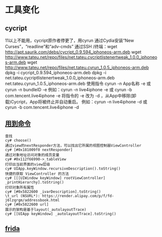 # 工具变化


## cycript

11以上不能用，cycript原作者停更了，用cyrun
通过Cydia安装“New Curses”，“readline”和“adv-cmds”
通过SSH /终端：wget http://apt.saurik.com/debs/cycript_0.9.594_iphoneos-arm.deb
wget http://www.tateu.net/repo/files/net.tateu.cycriptlistenertweak_1.0.0_iphoneos-arm.deb
wget http://www.tateu.net/repo/files/net.tateu.cyrun_1.0.5_iphoneos-arm.deb
dpkg -i cycript_0.9.594_iphoneos-arm.deb
dpkg -i net.tateu.cycriptlistenertweak_1.0.0_iphoneos-arm.deb net.tateu.cyrun_1.0.5_iphoneos-arm.deb
使用指令  cyrun -n App名称 -e 或 cyrun -n bundleID -e 
例如：cyrun -n live4iphone -e 或 cyrun -b com.tencent.live4iphone -e
将指令的 -e 改为 -d ，从App中移除(卸载)Cycript，App将被终止并自动重启。 
例如：cyrun -n live4iphone -d 或 cyrun -b com.tencent.live4iphone -d


## [用到命令](http://www.cycript.org/manual/)
```
查找
cy# choose()
通过view的nextResponder方法，可以找出它所属的视图控制器ViewController
cy# [#0x181009f0 nextResponder]
通过对象地址访问对象的成员变量
cy# #0x112f66990->_tableView
打印出当前界面的view层级
cy# UIApp.keyWindow.recursiveDescription().toString()
快捷的获取 ViewController 的方法
cy# [[[UIWindow keyWindow] rootViewController] _printHierarchy].toString()
打印对象所有属性
cy# [#0x5822600 _ivarDescription].toString()
\t_url (NSURL*): https://render.alipay.com/p/f/fd-j6lzqrgm/addressbook.html
cy# [#0x5822600 url]
展示的架构是基于layout(_autolayoutTrace)
cy# [[UIApp keyWindow] _autolayoutTrace].toString()
```
## [frida](https://github.com/3xp10it/myblog/blob/8055c9893b511278a56934793fe04eece0f80c73/_posts/2017-12-29-frida%E7%94%A8%E6%B3%95.md)

